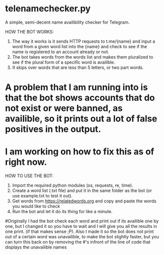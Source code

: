 # telenamechecker.py
A simple, semi-decent name availibility checker for Telegram. 

HOW THE BOT WORKS:
1. The way it works is it sends HTTP requests to t.me/{name} and input a word from a given word list into the {name} and check to see if the name is registered to an account already or not.
2. The bot takes words from the words list and makes them pluralized to see if the plural form of a specific word is availible.
3. It skips over words that are less than 5 letters, or two part words.


# A problem that I am running into is that the bot shows accounts that do not exist or were banned, as availible, so it prints out a lot of false positives in the output.
# I am working on how to fix this as of right now.


HOW TO USE THE BOT:

1. Import the required python modules (os, requests, re, time).
2. Create a word list (.txt file) and put it in the same folder as the bot (or use example.txt to test it out).
3. Get words from https://relatedwords.org and copy and paste the words you would like to check
4. Run the bot and let it do its thing for like a minute.

#Originally I had the bot check each word and print out if its availible one by one, but I changed it so you have to wait and I will give you all the results in one print. (if that makes sense ;P). Also I made it so the bot does not print out of a certain word was unavailible, to make the bot slightly faster, but you can turn this back on by removing the #'s infront of the line of code that displays the unavailible names
